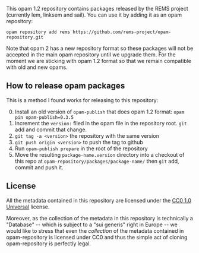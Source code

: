 This opam 1.2 repository contains packages released by the REMS project
(currently lem, linksem and sail). You can use it by adding it as an
opam repository:

```
opam repository add rems https://github.com/rems-project/opam-repository.git
```

Note that opam 2 has a new repository format so these packages will not be accepted in the main opam repository until we upgrade them. 
For the moment we are sticking with opam 1.2 format so that we remain compatible with old and new opams.

## How to release opam packages

This is a method I found works for releasing to this repository:

0) Install an old version of `opam-publish` that does opam 1.2 format: `opam pin opam-publish=0.3.5`
1) Increment the `version:` filed in the opam file in the repository root. `git` add and commit that change.
1) `git tag -a <version>` the repository with the same version
1) `git push origin <version>` to push the tag to github
1) Run `opam-publish prepare` in the root of the repository
1) Move the resulting `package-name.version` directory into a checkout of this repo at `opam-repository/packages/package-name/` then `git` add, commit and push it.


## License

All the metadata contained in this repository are licensed under the
[CC0 1.0 Universal](http://creativecommons.org/publicdomain/zero/1.0/)
license.

Moreover, as the collection of the metadata in this repository is
technically a "Database" -- which is subject to a "sui generis" right
in Europe -- we would like to stress that even the *collection* of
the metadata contained in opam-repository is licensed under CC0 and
thus the simple act of cloning opam-repository is perfectly legal.
